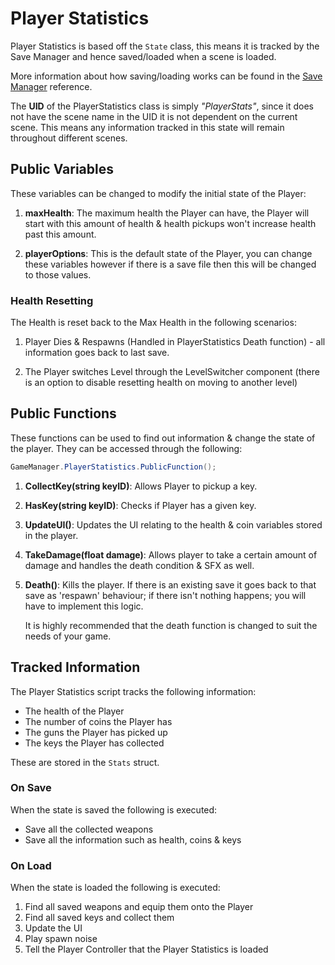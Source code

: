 # Player Statistics

Player Statistics is based off the `State` class, this means it is tracked by the Save Manager and hence saved/loaded when a scene is loaded.

More information about how saving/loading works can be found in the [Save Manager](../managers/SaveManager) reference.

The **UID** of the PlayerStatistics class is simply _"PlayerStats"_, since it does not have the scene name in the UID it is not dependent on the current scene. This means any information tracked in this state will remain throughout different scenes.

## Public Variables

These variables can be changed to modify the initial state of the Player:

1. **maxHealth**: The maximum health the Player can have, the Player will start with this amount of health & health pickups won't increase health past this amount.

2. **playerOptions**: This is the default state of the Player, you can change these variables however if there is a save file then this will be changed to those values.

### Health Resetting

The Health is reset back to the Max Health in the following scenarios:

1. Player Dies & Respawns (Handled in PlayerStatistics Death function) - all information goes back to last save.

2. The Player switches Level through the LevelSwitcher component (there is an option to disable resetting health on moving to another level)

## Public Functions

These functions can be used to find out information & change the state of the player. They can be accessed through the following:

```C#
GameManager.PlayerStatistics.PublicFunction();
```

1. **CollectKey(string keyID)**: Allows Player to pickup a key.

2. **HasKey(string keyID)**: Checks if Player has a given key.

3. **UpdateUI()**: Updates the UI relating to the health & coin variables stored in the player.

4. **TakeDamage(float damage)**: Allows player to take a certain amount of damage and handles the death condition & SFX as well.

5. **Death()**: Kills the player. If there is an existing save it goes back to that save as 'respawn' behaviour; if there isn't nothing happens; you will have to implement this logic.

   It is highly recommended that the death function is changed to suit the needs of your game.

## Tracked Information

The Player Statistics script tracks the following information:

- The health of the Player
- The number of coins the Player has
- The guns the Player has picked up
- The keys the Player has collected

These are stored in the `Stats` struct.

### On Save

When the state is saved the following is executed:

- Save all the collected weapons
- Save all the information such as health, coins & keys

### On Load

When the state is loaded the following is executed:

1. Find all saved weapons and equip them onto the Player
2. Find all saved keys and collect them
3. Update the UI
4. Play spawn noise
5. Tell the Player Controller that the Player Statistics is loaded
